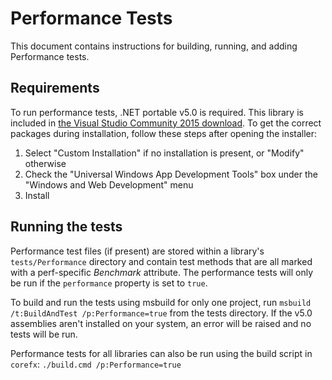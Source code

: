 Performance Tests
======================

This document contains instructions for building, running, and adding Performance tests. 

Requirements
--------------------

To run performance tests, .NET portable v5.0 is required. This library is included in [the Visual Studio Community 2015 download](https://www.visualstudio.com/products/visual-studio-community-vs). To get the correct packages during installation, follow these steps after opening the installer:
1. Select "Custom Installation" if no installation is present, or "Modify" otherwise
2. Check the "Universal Windows App Development Tools" box under the "Windows and Web Development" menu
3. Install

Running the tests
-----------
Performance test files (if present) are stored within a library's ```tests/Performance``` directory and contain test methods that are all marked with a perf-specific *Benchmark* attribute. The performance tests will only be run if the ```performance``` property is set to ```true```.

To build and run the tests using msbuild for only one project, run ```msbuild /t:BuildAndTest /p:Performance=true``` from the tests directory. If the v5.0 assemblies aren't installed on your system, an error will be raised and no tests will be run.

Performance tests for all libraries can also be run using the build script in ```corefx```: ```./build.cmd /p:Performance=true```
